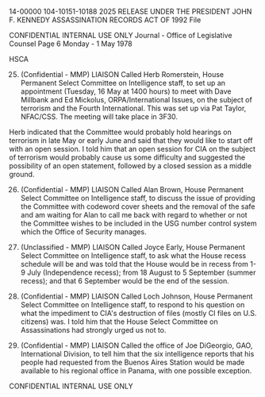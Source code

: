 14-00000
104-10151-10188 2025 RELEASE UNDER THE PRESIDENT JOHN F. KENNEDY ASSASSINATION RECORDS ACT OF 1992 File

CONFIDENTIAL
INTERNAL USE ONLY
Journal - Office of Legislative Counsel Page 6
Monday - 1 May 1978

HSCA

25. (Confidential - MMP) LIAISON Called Herb Romerstein, House Permanent Select Committee on Intelligence staff, to set up an appointment (Tuesday, 16 May at 1400 hours) to meet with Dave Millbank and Ed Mickolus, ORPA/International Issues, on the subject of terrorism and the Fourth International. This was set up via Pat Taylor, NFAC/CSS. The meeting will take place in 3F30.

Herb indicated that the Committee would probably hold hearings on terrorism in late May or early June and said that they would like to start off with an open session. I told him that an open session for CIA on the subject of terrorism would probably cause us some difficulty and suggested the possibility of an open statement, followed by a closed session as a middle ground.

26. (Confidential - MMP) LIAISON Called Alan Brown, House Permanent Select Committee on Intelligence staff, to discuss the issue of providing the Committee with codeword cover sheets and the removal of the safe and am waiting for Alan to call me back with regard to whether or not the Committee wishes to be included in the USG number control system which the Office of Security manages.

27. (Unclassified - MMP) LIAISON Called Joyce Early, House Permanent Select Committee on Intelligence staff, to ask what the House recess schedule will be and was told that the House would be in recess from 1-9 July (Independence recess); from 18 August to 5 September (summer recess); and that 6 September would be the end of the session.

28. (Confidential - MMP) LIAISON Called Loch Johnson, House Permanent Select Committee on Intelligence staff, to respond to his question on what the impediment to CIA's destruction of files (mostly CI files on U.S. citizens) was. I told him that the House Select Committee on Assassinations had strongly urged us not to.

29. (Confidential - MMP) LIAISON Called the office of Joe DiGeorgio, GAO, International Division, to tell him that the six intelligence reports that his people had requested from the Buenos Aires Station would be made available to his regional office in Panama, with one possible exception.

CONFIDENTIAL
INTERNAL USE ONLY
